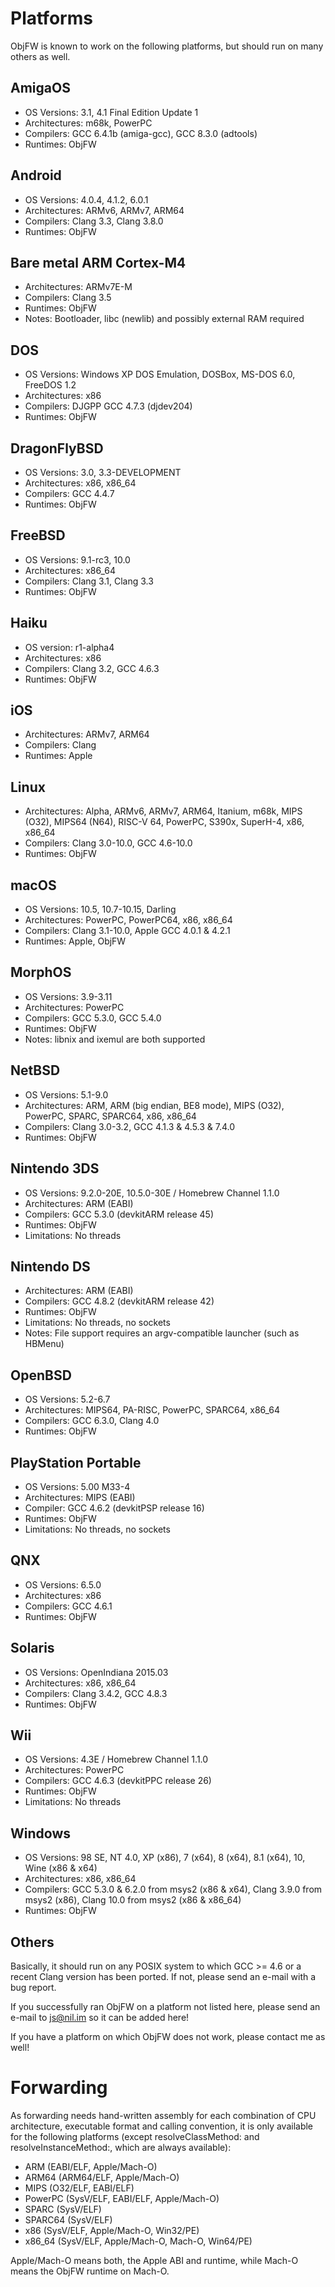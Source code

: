 Platforms
=========

ObjFW is known to work on the following platforms, but should run on many
others as well.


AmigaOS
-------

  * OS Versions: 3.1, 4.1 Final Edition Update 1
  * Architectures: m68k, PowerPC
  * Compilers: GCC 6.4.1b (amiga-gcc), GCC 8.3.0 (adtools)
  * Runtimes: ObjFW


Android
-------

  * OS Versions: 4.0.4, 4.1.2, 6.0.1
  * Architectures: ARMv6, ARMv7, ARM64
  * Compilers: Clang 3.3, Clang 3.8.0
  * Runtimes: ObjFW


Bare metal ARM Cortex-M4
------------------------

  * Architectures: ARMv7E-M
  * Compilers: Clang 3.5
  * Runtimes: ObjFW
  * Notes: Bootloader, libc (newlib) and possibly external RAM required


DOS
---

  * OS Versions: Windows XP DOS Emulation, DOSBox, MS-DOS 6.0, FreeDOS 1.2
  * Architectures: x86
  * Compilers: DJGPP GCC 4.7.3 (djdev204)
  * Runtimes: ObjFW


DragonFlyBSD
------------

  * OS Versions: 3.0, 3.3-DEVELOPMENT
  * Architectures: x86, x86_64
  * Compilers: GCC 4.4.7
  * Runtimes: ObjFW


FreeBSD
-------

  * OS Versions: 9.1-rc3, 10.0
  * Architectures: x86_64
  * Compilers: Clang 3.1, Clang 3.3
  * Runtimes: ObjFW


Haiku
-----

  * OS version: r1-alpha4
  * Architectures: x86
  * Compilers: Clang 3.2, GCC 4.6.3
  * Runtimes: ObjFW


iOS
---

  * Architectures: ARMv7, ARM64
  * Compilers: Clang
  * Runtimes: Apple


Linux
-----

  * Architectures: Alpha, ARMv6, ARMv7, ARM64, Itanium, m68k, MIPS (O32),
                   MIPS64 (N64), RISC-V 64, PowerPC, S390x, SuperH-4, x86,
                   x86_64
  * Compilers: Clang 3.0-10.0, GCC 4.6-10.0
  * Runtimes: ObjFW


macOS
-----

  * OS Versions: 10.5, 10.7-10.15, Darling
  * Architectures: PowerPC, PowerPC64, x86, x86_64
  * Compilers: Clang 3.1-10.0, Apple GCC 4.0.1 & 4.2.1
  * Runtimes: Apple, ObjFW


MorphOS
-------

  * OS Versions: 3.9-3.11
  * Architectures: PowerPC
  * Compilers: GCC 5.3.0, GCC 5.4.0
  * Runtimes: ObjFW
  * Notes: libnix and ixemul are both supported


NetBSD
------

  * OS Versions: 5.1-9.0
  * Architectures: ARM, ARM (big endian, BE8 mode), MIPS (O32), PowerPC, SPARC,
                   SPARC64, x86, x86_64
  * Compilers: Clang 3.0-3.2, GCC 4.1.3 & 4.5.3 & 7.4.0
  * Runtimes: ObjFW


Nintendo 3DS
------------

  * OS Versions: 9.2.0-20E, 10.5.0-30E / Homebrew Channel 1.1.0
  * Architectures: ARM (EABI)
  * Compilers: GCC 5.3.0 (devkitARM release 45)
  * Runtimes: ObjFW
  * Limitations: No threads


Nintendo DS
-----------

  * Architectures: ARM (EABI)
  * Compilers: GCC 4.8.2 (devkitARM release 42)
  * Runtimes: ObjFW
  * Limitations: No threads, no sockets
  * Notes: File support requires an argv-compatible launcher (such as HBMenu)


OpenBSD
-------

  * OS Versions: 5.2-6.7
  * Architectures: MIPS64, PA-RISC, PowerPC, SPARC64, x86_64
  * Compilers: GCC 6.3.0, Clang 4.0
  * Runtimes: ObjFW


PlayStation Portable
--------------------

  * OS Versions: 5.00 M33-4
  * Architectures: MIPS (EABI)
  * Compiler: GCC 4.6.2 (devkitPSP release 16)
  * Runtimes: ObjFW
  * Limitations: No threads, no sockets


QNX
---

  * OS Versions: 6.5.0
  * Architectures: x86
  * Compilers: GCC 4.6.1
  * Runtimes: ObjFW


Solaris
-------

  * OS Versions: OpenIndiana 2015.03
  * Architectures: x86, x86_64
  * Compilers: Clang 3.4.2, GCC 4.8.3
  * Runtimes: ObjFW


Wii
---

  * OS Versions: 4.3E / Homebrew Channel 1.1.0
  * Architectures: PowerPC
  * Compilers: GCC 4.6.3 (devkitPPC release 26)
  * Runtimes: ObjFW
  * Limitations: No threads


Windows
-------

  * OS Versions: 98 SE, NT 4.0, XP (x86), 7 (x64), 8 (x64), 8.1 (x64), 10,
                 Wine (x86 & x64)
  * Architectures: x86, x86_64
  * Compilers: GCC 5.3.0 & 6.2.0 from msys2 (x86 & x64),
               Clang 3.9.0 from msys2 (x86),
               Clang 10.0 from msys2 (x86 & x86_64)
  * Runtimes: ObjFW


Others
------

Basically, it should run on any POSIX system to which GCC >= 4.6 or a recent
Clang version has been ported. If not, please send an e-mail with a bug report.

If you successfully ran ObjFW on a platform not listed here, please send an
e-mail to js@nil.im so it can be added here!

If you have a platform on which ObjFW does not work, please contact me as well!


Forwarding
==========

As forwarding needs hand-written assembly for each combination of CPU
architecture, executable format and calling convention, it is only available
for the following platforms (except resolveClassMethod: and
resolveInstanceMethod:, which are always available):

  * ARM (EABI/ELF, Apple/Mach-O)
  * ARM64 (ARM64/ELF, Apple/Mach-O)
  * MIPS (O32/ELF, EABI/ELF)
  * PowerPC (SysV/ELF, EABI/ELF, Apple/Mach-O)
  * SPARC (SysV/ELF)
  * SPARC64 (SysV/ELF)
  * x86 (SysV/ELF, Apple/Mach-O, Win32/PE)
  * x86_64 (SysV/ELF, Apple/Mach-O, Mach-O, Win64/PE)

Apple/Mach-O means both, the Apple ABI and runtime, while Mach-O means the
ObjFW runtime on Mach-O.
